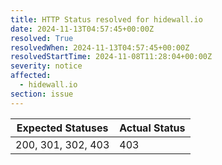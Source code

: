 ```yaml
---
title: HTTP Status resolved for hidewall.io
date: 2024-11-13T04:57:45+00:00Z
resolved: True
resolvedWhen: 2024-11-13T04:57:45+00:00Z
resolvedStartTime: 2024-11-08T11:28:04+00:00Z
severity: notice
affected:
  - hidewall.io
section: issue
---
```


| Expected Statuses | Actual Status  |
|-------------------|----------------|
| 200, 301, 302, 403 | 403 |
